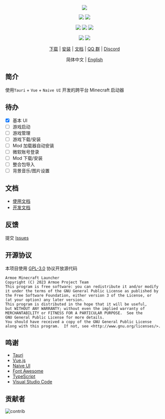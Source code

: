 <div align="center">

![][banner]

![][node]
![][pnpm]

![][tauri]
![][vue]
![][naive-ui]

![][release]
![][license]

[下载][download-link] | [安装][install-link] | [文档][docs-link] | [QQ 群][qq-group-link] | [Discord][discord-link]

简体中文 | [English](README_EN.md)

</div>

## 简介

使用`Tauri` + `Vue` + `Naive UI` 开发的跨平台 Minecraft 启动器

## 待办

- [x] 基本 UI
- [ ] 游戏启动
- [ ] 游戏管理
- [ ] 游戏下载/安装
- [ ] Mod 加载器自动安装
- [ ] 微软账号登录
- [ ] Mod 下载/安装
- [ ] 整合包导入
- [ ] 背景音乐/图片设置

## 文档

- [使用文档](https://amcl.armoe.cn/)
- [开发文档](https://amcl.armoe.cn/dev/runtime.html)

## 反馈

提交 [Issues](https://github.com/armoe-project/amcl-app/issues)

## 开源协议

本项目使用 [GPL-3.0](LICENSE) 协议开放源代码

```text
Armoe Minecraft Launcher
Copyright (C) 2023 Armoe Project Team
This program is free software: you can redistribute it and/or modify
it under the terms of the GNU General Public License as published by
the Free Software Foundation, either version 3 of the License, or
(at your option) any later version.
This program is distributed in the hope that it will be useful,
but WITHOUT ANY WARRANTY; without even the implied warranty of
MERCHANTABILITY or FITNESS FOR A PARTICULAR PURPOSE.  See the
GNU General Public License for more details.
You should have received a copy of the GNU General Public License
along with this program.  If not, see <http://www.gnu.org/licenses/>.
```

## 鸣谢

- [Tauri](https://tauri.app)
- [Vue.js](https://cn.vuejs.org/)
- [Naive UI](https://www.naiveui.com/)
- [Font Awesome](https://fontawesome.com/)
- [TypeScript](https://www.typescriptlang.org/)
- [Visual Studio Code](https://code.visualstudio.com/)

## 贡献者

![contrib]

[banner]: https://socialify.git.ci/armoe-project/amcl-app/image?description=1&font=Inter&forks=1&issues=1&language=1&logo=https%3A%2F%2Fraw.githubusercontent.com%2Farmoe-project%2Famcl-app%2Fmain%2Fsrc-tauri%2Ficons%2Ficon.png&owner=1&pulls=1&stargazers=1&theme=Auto
[node]: https://img.shields.io/badge/node-18-blue?style=for-the-badge
[pnpm]: https://img.shields.io/github/package-json/packageManager/armoe-project/amcl-app?style=for-the-badge
[tauri]: https://img.shields.io/github/package-json/dependency-version/armoe-project/amcl-app/@tauri-apps/api?label=tauri&style=for-the-badge
[vue]: https://img.shields.io/github/package-json/dependency-version/armoe-project/amcl-app/vue?style=for-the-badge
[naive-ui]: https://img.shields.io/github/package-json/dependency-version/armoe-project/amcl-app/naive-ui?style=for-the-badge
[release]: https://img.shields.io/github/v/release/armoe-project/amcl-app?style=for-the-badge
[license]: https://img.shields.io/github/license/armoe-project/amcl-app?style=for-the-badge
[contrib]: https://contrib.rocks/image?repo=armoe-project/amcl-app
[download-link]: https://amcl.armoe.cn/download
[install-link]: https://amcl.armoe.cn/install
[docs-link]: https://amcl.armoe.cn
[qq-group-link]: https://jq.qq.com/?_wv=1027&k=KyO8SO7U
[discord-link]: https://discord.gg/twQgJNufYn

